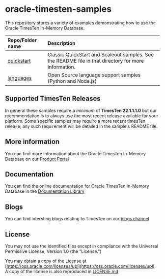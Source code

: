# oracle-timesten-samples

This repository stores a variety of examples demonstrating how to use the Oracle TimesTen In-Memory  Database. 

| Repo/Folder name            | Description                                     |
| :-------------------------- | :---------------------------------------------- |
| [quickstart](./quickstart)  | Classic QuickStart and Scaleout samples. See the README file in that directory for more information. |
| [languages](./languages) | Open Source language support samples (Python and Node.js) | 

## Supported TimesTen Releases
In general these samples require a _minimum_ of **TimesTen 22.1.1.1.0** but our recommendation is to always use the most recent release available for your platform. Some specific samples may require a more recent timesTen release; any such requirement will be detailed in the sample's README file.

## More information
You can find more information about the Oracle TimesTen In-Memory Database on our [Product Portal](https://www.oracle.com/database/technologies/related/timesten.html)

## Documentation
You can find the online documentation for Oracle TimesTen In-Memory Database in the [Documentation Library](https://docs.oracle.com/en/database/other-databases/timesten/)

## Blogs
You can find intersting blogs relating to TimesTen on our [blogs channel](https://blogs.oracle.com/timesten)

## License

You may not use the identified files except in compliance with the Universal Permissive License, Version 1.0 (the "License.")

You may obtain a copy of the License at [https://oss.oracle.com/licenses/upl](https://oss.oracle.com/licenses/upl).  A copy of the license is also reproduced in [LICENSE.md](./LICENSE.md)
